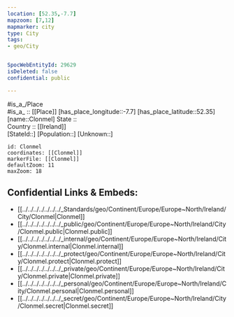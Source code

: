 ```yaml
---
location: [52.35,-7.7] 
mapzoom: [7,12] 
mapmarker: city 
type: City
tags:
- geo/City


SpocWebEntityId: 29629
isDeleted: false
confidential: public

---
```

#is_a_/Place  
#is_a_ :: [[Place]] 
[has_place_longitude::-7.7] 
[has_place_latitude::52.35] 
[name::Clonmel] 
State ::  
Country :: [[Ireland]]  
[StateId::] 
[Population::] 
[Unknown::] 


```leaflet
id: Clonmel
coordinates: [[Clonmel]] 
markerFile: [[Clonmel]] 
defaultZoom: 11 
maxZoom: 18
```


## Confidential Links & Embeds: 
- [[../../../../../../../_Standards/geo/Continent/Europe/Europe~North/Ireland/City/Clonmel|Clonmel]] 
- [[../../../../../../../_public/geo/Continent/Europe/Europe~North/Ireland/City/Clonmel.public|Clonmel.public]] 
- [[../../../../../../../_internal/geo/Continent/Europe/Europe~North/Ireland/City/Clonmel.internal|Clonmel.internal]] 
- [[../../../../../../../_protect/geo/Continent/Europe/Europe~North/Ireland/City/Clonmel.protect|Clonmel.protect]] 
- [[../../../../../../../_private/geo/Continent/Europe/Europe~North/Ireland/City/Clonmel.private|Clonmel.private]] 
- [[../../../../../../../_personal/geo/Continent/Europe/Europe~North/Ireland/City/Clonmel.personal|Clonmel.personal]] 
- [[../../../../../../../_secret/geo/Continent/Europe/Europe~North/Ireland/City/Clonmel.secret|Clonmel.secret]] 
